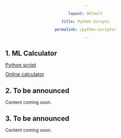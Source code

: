 ```yaml
---
layout: default
title: Python Scripts
permalink: /python-scripts/
---
```


<style>
  body {
    padding: 20px;
    text-align: center;
  }

  h1, h2, p, label {
    margin-bottom: 15px;
  }

  a {
    display: block;
    margin: 10px auto;
    font-size: 1.1em;
  }

  #content-wrapper {
    max-width: 800px;
    margin: 0 auto;
    text-align: left;
  }
</style>

<div id="content-wrapper">
  <h2>1. ML Calculator</h2>
  <p>
    <a href="https://github.com/Apophis-1/Python-scripts/blob/main/ML-calculator.py" target="_blank">Python script</a>
    <a href="https://gautham-sabhahit.github.io/ml-calculator/" target="_blank">Online calculator</a>
  </p>

  <h2>2. To be announced</h2>
  <p>Content coming soon.</p>

  <h2>3. To be announced</h2>
  <p>Content coming soon.</p>
</div>
